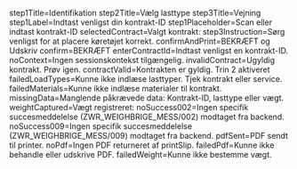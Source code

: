 step1Title=Identifikation
step2Title=Vælg lasttype
step3Title=Vejning
step1Label=Indtast venligst din kontrakt-ID
step1Placeholder=Scan eller indtast kontrakt-ID
selectedContract=Valgt kontrakt: 
step3Instruction=Sørg venligst for at placere køretøjet korrekt.
confirmAndPrint=BEKRÆFT og Udskriv
confirm=BEKRÆFT
enterContractId=Indtast venligst en kontrakt-ID.
noContext=Ingen sessionskontekst tilgængelig.
invalidContract=Ugyldig kontrakt. Prøv igen.
contractValid=Kontrakten er gyldig. Trin 2 aktiveret
failedLoadTypes=Kunne ikke indlæse lasttyper. Tjek kontrakt eller service.
failedMaterials=Kunne ikke indlæse materialer til kontrakt.
missingData=Manglende påkrævede data: Kontrakt-ID, lasttype eller vægt.
weightCaptured=Vægt registreret: 
noSuccess002=Ingen specifik succesmeddelelse (ZWR_WEIGHBRIGE_MESS/002) modtaget fra backend.
noSuccess009=Ingen specifik succesmeddelelse (ZWR_WEIGHBRIGE_MESS/009) modtaget fra backend.
pdfSent=PDF sendt til printer.
noPdf=Ingen PDF returneret af printSlip.
failedPdf=Kunne ikke behandle eller udskrive PDF.
failedWeight=Kunne ikke bestemme vægt.
